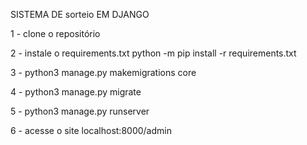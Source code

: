 SISTEMA DE sorteio EM DJANGO 

1 - clone o repositório

2 - instale o  requirements.txt
	python -m pip install -r  requirements.txt

3 - python3 manage.py makemigrations core

4 - python3 manage.py migrate

5 - python3 manage.py runserver

6 - acesse o site
	localhost:8000/admin

